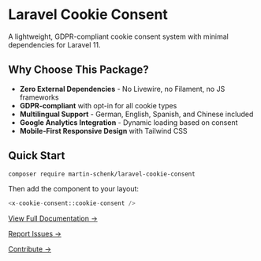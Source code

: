 # Laravel Cookie Consent

A lightweight, GDPR-compliant cookie consent system with minimal dependencies for Laravel 11.

## Why Choose This Package?

- **Zero External Dependencies** - No Livewire, no Filament, no JS frameworks
- **GDPR-compliant** with opt-in for all cookie types
- **Multilingual Support** - German, English, Spanish, and Chinese included
- **Google Analytics Integration** - Dynamic loading based on consent
- **Mobile-First Responsive Design** with Tailwind CSS

## Quick Start

```bash
composer require martin-schenk/laravel-cookie-consent
```

Then add the component to your layout:

```php
<x-cookie-consent::cookie-consent />
```

[View Full Documentation →](https://github.com/martin-schenk/laravel-cookie-consent#readme)

[Report Issues →](https://github.com/martin-schenk/laravel-cookie-consent/issues/new/choose)

[Contribute →](https://github.com/martin-schenk/laravel-cookie-consent/blob/main/CONTRIBUTING.md)
